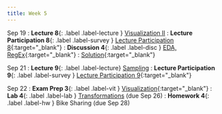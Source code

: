 ```yaml
---
title: Week 5
---
```


Sep 19
: **Lecture 8**{: .label .label-lecture } [Visualization II](lecture/lec08)
: **Lecture Participation 8**{: .label .label-survey } [Lecture Participation 8](https://app.sli.do/event/42VmJQGqWiBckkwucLrEPz/embed/polls/ecb6280c-bad8-4f33-a27c-9b290e2a3fd7){:target="\_blank"}
: **Discussion 4**{: .label .label-disc } [EDA, RegEx](https://drive.google.com/file/d/1fHRf9yWtCvnFxdyKSaVdu7bmjtp3hl51/view?usp=sharing){:target="\_blank"}
    : [Solution](https://drive.google.com/file/d/1QNQVH4miXIKUH7HQ2BUe4j6YInDvD6Cr/view?usp=sharing){:target="\_blank"}

Sep 21
: **Lecture 9**{: .label .label-lecture} [Sampling](lecture/lec09)
: **Lecture Participation 9**{: .label .label-survey } [Lecture Participation 9](https://app.sli.do/event/rQejYaK3Q7G16jR2a5uXqE/embed/polls/02380580-69da-4afa-af0d-f408c8a67204){:target="_blank"}

Sep 22
: **Exam Prep 3**{: .label .label-vit } [Visualization](https://drive.google.com/file/d/1cLd-jts3PrfdedO2pStH2SYOPlfE_DFj/view?usp=sharing){:target="_blank"}
: **Lab 4**{: .label .label-lab } [Transformations](https://data100.datahub.berkeley.edu/hub/user-redirect/git-pull?repo=https%3A%2F%2Fgithub.com%2FDS-100%2Ffa23-student&urlpath=lab%2Ftree%2Ffa23-student%2Flab%2Flab04%2Flab04.ipynb&branch=main) (due Sep 26)
: **Homework 4**{: .label .label-hw } Bike Sharing (due Sep 28)

